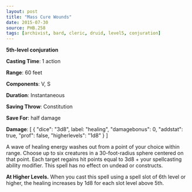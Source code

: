 ```yaml
---
layout: post
title: "Mass Cure Wounds"
date: 2015-07-30
source: PHB.258
tags: [archivist, bard, cleric, druid, level5, conjuration]
---
```


**5th-level conjuration**

**Casting Time**: 1 action

**Range**: 60 feet

**Components**: V, S

**Duration**: Instantaneous

**Saving Throw**: Constitution

**Save For**: half damage

**Damage**: [ { "dice": "3d8", label: "healing", "damagebonus": 0, "addstat": true, "prof": false, "higherlevels": "1d8" } ]

A wave of healing energy washes out from a point of your choice within range. Choose up to six creatures in a 30-foot-radius sphere centered on that point. Each target regains hit points equal to 3d8 + your spellcasting ability modifier. This spell has no effect on undead or constructs.

**At Higher Levels.** When you cast this spell using a spell slot of 6th level or higher, the healing increases by 1d8 for each slot level above 5th.
